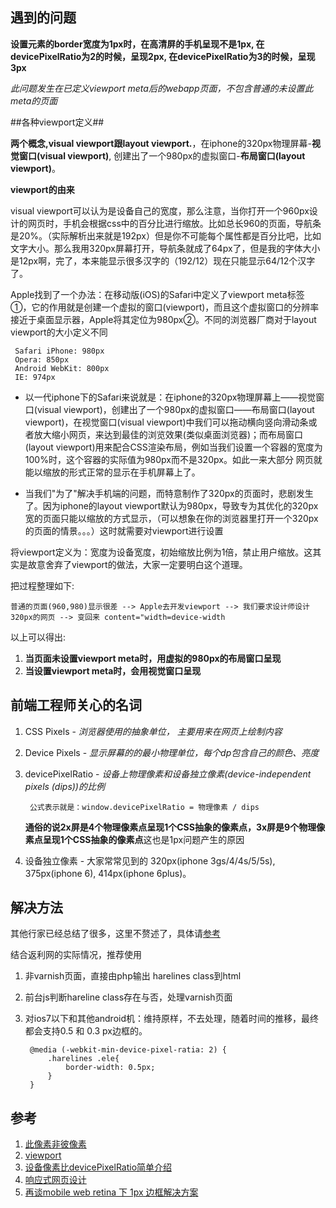 ## 遇到的问题 ##

**设置元素的border宽度为1px时，在高清屏的手机呈现不是1px, 在devicePixelRatio为2的时候，呈现2px,  在devicePixelRatio为3的时候，呈现3px**

*此问题发生在已定义viewport meta后的webapp页面，不包含普通的未设置此meta的页面*

##各种viewport定义##

**两个概念,visual viewport跟layout viewport.**，在iphone的320px物理屏幕-**视觉窗口(visual viewport)**, 创建出了一个980px的虚拟窗口-**布局窗口(layout viewport)**。 


**viewport的由来**

visual viewport可以认为是设备自己的宽度，那么注意，当你打开一个960px设计的网页时，手机会根据css中的百分比进行缩放。比如总长960的页面，导航条是20%。（实际解析出来就是192px）但是你不可能每个属性都是百分比吧，比如文字大小。那么我用320px屏幕打开，导航条就成了64px了，但是我的字体大小是12px啊，完了，本来能显示很多汉字的（192/12）现在只能显示64/12个汉字了。

Apple找到了一个办法：在移动版(iOS)的Safari中定义了viewport meta标签①，它的作用就是创建一个虚拟的窗口(viewport)，而且这个虚拟窗口的分辨率接近于桌面显示器，Apple将其定位为980px②。不同的浏览器厂商对于layout viewport的大小定义不同
	
	 Safari iPhone: 980px
	 Opera: 850px
	 Android WebKit: 800px
	 IE: 974px


- 以一代iphone下的Safari来说就是：在iphone的320px物理屏幕上——视觉窗口(visual viewport)，创建出了一个980px的虚拟窗口——布局窗口(layout viewport)，在视觉窗口(visual viewport)中我们可以拖动横向竖向滑动条或者放大缩小网页，来达到最佳的浏览效果(类似桌面浏览器)；而布局窗口(layout viewport)用来配合CSS渲染布局，例如当我们设置一个容器的宽度为100%时，这个容器的实际值为980px而不是320px。如此一来大部分 网页就能以缩放的形式正常的显示在手机屏幕上了。

- 当我们"为了"解决手机端的问题，而特意制作了320px的页面时，悲剧发生了。因为iphone的layout viewport默认为980px，导致专为其优化的320px宽的页面只能以缩放的方式显示，（可以想象在你的浏览器里打开一个320px的页面的情景。。。）这时就需要对viewport进行设置
<meta name="viewport" content="width=device-width, initial-scale=1.0, user-scalable=no"/>
将viewport定义为：宽度为设备宽度，初始缩放比例为1倍，禁止用户缩放。这其实是故意舍弃了viewport的做法，大家一定要明白这个道理。

把过程整理如下:
	
	普通的页面(960,980)显示很差 --> Apple去开发viewport --> 我们要求设计师设计320px的网页 --> 变回来 content="width=device-width

以上可以得出:

1. **当页面未设置viewport meta时，用虚拟的980px的布局窗口呈现**
2. **当设置viewport meta时，会用视觉窗口呈现**


## 前端工程师关心的名词 ##

1. CSS Pixels - *浏览器使用的抽象单位， 主要用来在网页上绘制内容*
2. Device Pixels - *显示屏幕的的最小物理单位，每个dp包含自己的颜色、亮度*
3. devicePixelRatio - *设备上物理像素和设备独立像素(device-independent pixels (dips))的比例*
	
		公式表示就是：window.devicePixelRatio = 物理像素 / dips

   	**通俗的说2x屏是4个物理像素点呈现1个CSS抽象的像素点，3x屏是9个物理像素点呈现1个CSS抽象的像素点**这也是1px问题产生的原因

4. 设备独立像素 - 大家常常见到的 320px(iphone 3gs/4/4s/5/5s), 375px(iphone 6), 414px(iphone 6plus)。


## 解决方法 ##

其他行家已经总结了很多，这里不赘述了，具体请[参考](http://www.ghugo.com/css-retina-hairline/?utm_source=tuicool)


结合返利网的实际情况，推荐使用

1. 非varnish页面，直接由php输出 harelines class到html
2. 前台js判断hareline class存在与否，处理varnish页面
3. 对ios7以下和其他android机：维持原样，不去处理，随着时间的推移，最终都会支持0.5 和 0.3 px边框的。
		
		@media (-webkit-min-device-pixel-ratia: 2) {
			.harelines .ele{
				border-width: 0.5px;
			}
		}


## 参考 ##

1. [此像素非彼像素](http://www.w3cplus.com/css/A-pixel-is-not-a-pixel-is-not-a-pixel.html)
2. [viewport](http://www.cnblogs.com/2050/p/3877280.html)
3. [设备像素比devicePixelRatio简单介绍](http://www.zhangxinxu.com/wordpress/2012/08/window-devicepixelratio/)
4. [响应式网页设计](http://isux.tencent.com/responsive-web-design.html)
5. [再谈mobile web retina 下 1px 边框解决方案](http://www.ghugo.com/css-retina-hairline/?utm_source=tuicool)